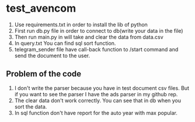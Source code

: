 # test_avencom
1. Use requirements.txt in order to install the lib of python
2. First run db.py file in order to connect to db(write your data in the file)
3. Then run main.py in will take and clear the data from data.csv
4. In query.txt You can find sql sort function.
5. telegram_sender file have call-back function to /start command and send the document to the user.
## Problem of the code
1. I don't write the parser because you have in test document csv files. But if you want to see the parser
I have the ads parser in my github rep.
2. The clear data don't work correctly. You can see that in db when you sort the data.
3. In sql function don't have report for the auto year with max popular.
